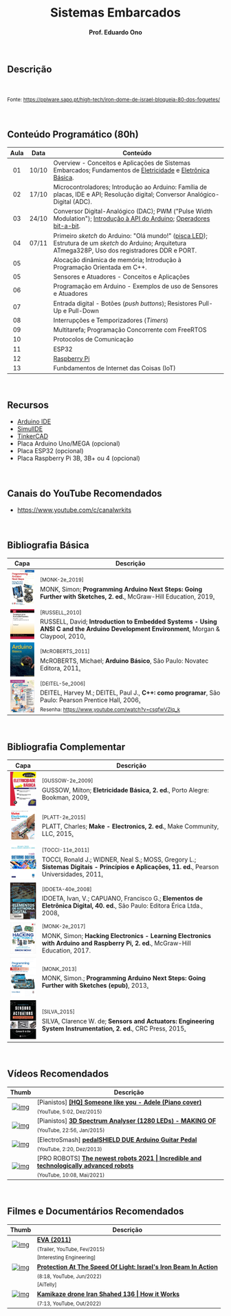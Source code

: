 
<h1 align="center">Sistemas Embarcados</h1>

<h4 align="center">Prof. Eduardo Ono</h4>

&nbsp;

## Descrição

<img src="https://pplware.sapo.pt/wp-content/uploads/2021/05/israel_iron_dome01.jpg" alt="" width="360px"><br>

<small>Fonte: https://pplware.sapo.pt/high-tech/iron-dome-de-israel-bloqueia-80-dos-foguetes/</small>

&nbsp;

## Conteúdo Programático (80h)

| Aula | Data  | Conteúdo |
| :-: |  :-:  | ---
| 01 | 10/10 | Overview - Conceitos e Aplicações de Sistemas Embarcados; Fundamentos de [Eletricidade] e [Eletrônica Básica].
| 02 | 17/10 | Microcontroladores; Introdução ao Arduino: Família de placas, IDE e API; Resolução digital; Conversor Analógico-Digital (ADC).
| 03 | 24/10 | Conversor Digital-Analógico (DAC); PWM ("Pulse Width Modulation"); [Introdução à API do Arduino]; [Operadores bit-a-bit].
| 04 | 07/11 | Primeiro _sketch_ do Arduino: "Olá mundo!" ([pisca LED]); Estrutura de um _sketch_ do Arduino; Arquitetura ATmega328P, Uso dos registradores DDR e PORT.
| 05 |  | Alocação dinâmica de memória; Introdução à Programação Orientada em C++.
| 05 |  | Sensores e Atuadores - Conceitos e Aplicações
| 06 |  | Programação em Arduino - Exemplos de uso de Sensores e Atuadores
| 07 |  | Entrada digital - Botões (_push buttons_); Resistores Pull-Up e Pull-Down
| 08 |  | Interrupções e Temporizadores (_Timers_)
| 09 |  | Multitarefa; Programação Concorrente com FreeRTOS
| 10 |  | Protocolos de Comunicação
| 11 |  | ESP32
| 12 |  | [Raspberry Pi]
| 13 |  | Funbdamentos de Internet das Coisas (IoT)

[Eletricidade]: ./conteudo/02-fundamentos/eletricidade-basica/README.md
[Eletrônica Básica]: ./conteudo/02-fundamentos/eletronica-basica/README.md
[Introdução à API do Arduino]: ./conteudo/04-arduino/04-api-do-arduino/README.md
[Operadores bit-a-bit]: ./conteudo/cpp-poo/operadores-bit-a-bit/README.md
[pisca LED]: ./conteudo/04-arduino/03-ola-mundo/
[Raspberry Pi]: ./conteudo/raspberry-pi/README.md

&nbsp;

## Recursos

* [Arduino IDE](https://www.arduino.cc/en/software/)
* [SimulIDE](https://www.simulide.com)
* [TinkerCAD](https://www.tinkercad.com)
* Placa Arduino Uno/MEGA (opcional)
* Placa ESP32 (opcional)
* Placa Raspberry Pi 3B, 3B+ ou 4 (opcional)

&nbsp;

## Canais do YouTube Recomendados

* https://www.youtube.com/c/canalwrkits

&nbsp;

## Bibliografia Básica

| Capa | Descrição |
| :-:  | --- |
| <img src="./referencias/capas/monk-2e_2019.jpg" width="100px"> | <sup>[MONK-2e_2019]</sup><br>MONK, Simon; __Programming Arduino Next Steps: Going Further with Sketches, 2. ed.__, McGraw-Hill Education, 2019[.](https://app.box.com/s/onxakui60rfqif5jh7800uod4q9xtebm)
| <img src="./referencias/capas/russell_2010.jpg" width="100px"> | <sup>[RUSSELL_2010]</sup><br>RUSSELL, David; __Introduction to Embedded Systems - Using ANSI C and the Arduino Development Environment__, Morgan & Claypool, 2010[.](https://app.box.com/s/dglipxr1taeq5ofsowbnwik0owo0s47x)
| <img src="./referencias/capas/mcroberts_2011.jpg" width="100px"> | <sup>[McROBERTS_2011]</sup><br>McROBERTS, Michael; __Arduino Básico__, São Paulo: Novatec Editora, 2011[.](https://app.box.com/s/gr402oiw0ivv55lvdclk7wnsj1pga7rx)
| <img src="./referencias/capas/DEITEL-5e_2006.jpg" width="100px"> | <sup>[DEITEL-5e_2006]</sup><br>DEITEL, Harvey M.; DEITEL, Paul J., __C++: como programar__, São Paulo: Pearson Prentice Hall, 2006[.](https://archive.org/details/c-mais-mais-como-programar-5a-3a-edicoes-deitel-by-harvey-deitel/)<br><sub>Resenha: https://www.youtube.com/watch?v=csqfwVZlq_k</sub>

&nbsp;

## Bibliografia Complementar

| Capa | Descrição |
| :-:  | --- |
| <img src="./referencias/capas/GUSSOW-2e_2009.jpg" width="100px"> | <sup>[GUSSOW-2e_2009]</sup><br>GUSSOW, Milton; __Eletricidade Básica, 2. ed.__, Porto Alegre: Bookman, 2009[.](https://app.box.com/s/c7dhfb3t0sopygntto0tlbvbwz92u9tj)
| <img src="./referencias/capas/platt-2e_2015.jpg" width="100px"> | <sup>[PLATT-2e_2015]</sup><br>PLATT, Charles; __Make - Electronics, 2. ed.__, Make Community, LLC, 2015[.](https://app.box.com/s/r2p1z56spe3bybzy593mh8zladezyslz)
| <img src="./referencias/capas/tocci-11e_2011.jpg" width="100px"> | <sup>[TOCCI-11e_2011]</sup><br>TOCCI, Ronald J.; WIDNER, Neal S.; MOSS, Gregory L.; __Sistemas Digitais - Princípios e Aplicações, 11. ed.__, Pearson Universidades, 2011[.](https://app.box.com/s/98g9e4939fd27vxqpvcyrbcg0iykhnwu)
| <img src="./referencias/capas/idoeta-40e_2008.jpg" width="100px"> | <sup>[IDOETA-40e_2008]</sup><br>IDOETA, Ivan, V.; CAPUANO, Francisco G.; __Elementos de Eletrônica Digital, 40. ed.__, São Paulo: Editora Érica Ltda., 2008[.](https://app.box.com/s/a5jgfgbhj1s77tc0qwup)
| <img src="./referencias/capas/monk-2e_2017.jpg" width="100px"> | <sup>[MONK-2e_2017]</sup><br>MONK, Simon; __Hacking Electronics - Learning Electronics with Arduino and Raspberry Pi, 2. ed.__,  McGraw-Hill Education, 2017.
| <img src="./referencias/capas/monk_2013.jpg" width="100px"> | <sup>[MONK_2013]</sup><br>MONK, Simon.; __Programming Arduino Next Steps: Going Further with Sketches (epub)__, 2013[.](https://app.box.com/s/mbmb2h06we9zxkzl0ecko4yxpn2tvbgo)
| <img src="./referencias/capas/silva_2015.jpg" width="100px"> | <sup>[SILVA_2015]</sup><br>SILVA, Clarence W. de; __Sensors and Actuators: Engineering System Instrumentation, 2. ed.__, CRC Press, 2015[.](https://app.box.com/s/01ekh5g479pcg3xmbyj3ctiurxiv7t5o)

&nbsp;

## Vídeos Recomendados

| Thumb | Descrição |
| :-: | --- |
| [![img](https://img.youtube.com/vi/81q9kBRQt1E/default.jpg)](https://www.youtube.com/watch?v=81q9kBRQt1E) | [Pianistos] [__[HQ] Someone like you - Adele (Piano cover)__](https://www.youtube.com/watch?v=81q9kBRQt1E) <br> <sub>(YouTube, 5:02, Dez/2015)</sub>
| [![img](https://img.youtube.com/vi/Vn39txtVIHc/default.jpg)](https://www.youtube.com/watch?v=Vn39txtVIHc) | [Pianistos] [__3D Spectrum Analyser (1280 LEDs) - MAKING OF__](https://www.youtube.com/watch?v=Vn39txtVIHc) <br> <sub>(YouTube, 22:56, Jan/2015)</sub>
| [![img](https://img.youtube.com/vi/COPaqJBekBQ/default.jpg)](https://www.youtube.com/watch?v=COPaqJBekBQ) | [ElectroSmash] [__pedalSHIELD DUE Arduino Guitar Pedal__](https://www.youtube.com/watch?v=COPaqJBekBQ) <br> <sub>(YouTube, 2:20, Dez/2013)</sub>
| [![img](https://img.youtube.com/vi/m-LP4qpOLl0/default.jpg)](https://www.youtube.com/watch?v=m-LP4qpOLl0) | [PRO ROBOTS] [__The newest robots 2021 \| Incredible and technologically advanced robots__](https://www.youtube.com/watch?v=m-LP4qpOLl0) <br> <sub>(YouTube, 10:08, Mai/2021)</sub>

&nbsp;

## Filmes e Documentários Recomendados

| Thumb | Descrição |
| :-: | --- |
| [![img](https://img.youtube.com/vi/GaBX2sY6V2E/default.jpg)](https://www.youtube.com/watch?v=GaBX2sY6V2E) | [__EVA (2011)__](https://www.youtube.com/watch?v=GaBX2sY6V2E) <br> <sub>(Trailer, YouTube, Fev/2015)</sub>
| [![img](https://img.youtube.com/vi/TG2kUanmo5U/default.jpg)](https://www.youtube.com/watch?v=TG2kUanmo5U) | <sup>[Interesting Engineering]</sup><br>[__Protection At The Speed Of Light: Israel's Iron Beam In Action__](https://www.youtube.com/watch?v=TG2kUanmo5U)<br><sub>(8:18, YouTube, Jun/2022)</sub> | 
| [![img](https://img.youtube.com/vi/-U0usQ-g9GM/default.jpg)](https://www.youtube.com/watch?v=-U0usQ-g9GM) | <sup>[AiTelly]</sup><br>[__Kamikaze drone Iran Shahed 136 \| How it Works__](https://www.youtube.com/watch?v=-U0usQ-g9GM)<br><sub>(7:13, YouTube, Out/2022)</sub> | 

&nbsp;
